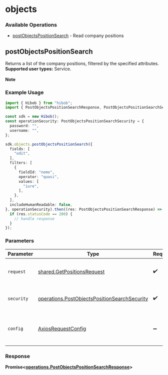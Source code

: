 # objects

### Available Operations

* [postObjectsPositionSearch](#postobjectspositionsearch) - Read company positions

## postObjectsPositionSearch

Returns a list of the company positions, filtered by the specified attributes.  <br /><b>Supported user types:</b> Service.<br><br><b>Note</b>

### Example Usage

```typescript
import { Hibob } from "hibob";
import { PostObjectsPositionSearchResponse, PostObjectsPositionSearchSecurity } from "hibob/dist/sdk/models/operations";

const sdk = new Hibob();
const operationSecurity: PostObjectsPositionSearchSecurity = {
  password: "",
  username: "",
};

sdk.objects.postObjectsPositionSearch({
  fields: [
    "odit",
  ],
  filters: [
    {
      fieldId: "nemo",
      operator: "quasi",
      values: [
        "iure",
      ],
    },
  ],
  includeHumanReadable: false,
}, operationSecurity).then((res: PostObjectsPositionSearchResponse) => {
  if (res.statusCode == 200) {
    // handle response
  }
});
```

### Parameters

| Parameter                                                                                                    | Type                                                                                                         | Required                                                                                                     | Description                                                                                                  |
| ------------------------------------------------------------------------------------------------------------ | ------------------------------------------------------------------------------------------------------------ | ------------------------------------------------------------------------------------------------------------ | ------------------------------------------------------------------------------------------------------------ |
| `request`                                                                                                    | [shared.GetPositionsRequest](../../models/shared/getpositionsrequest.md)                                     | :heavy_check_mark:                                                                                           | The request object to use for the request.                                                                   |
| `security`                                                                                                   | [operations.PostObjectsPositionSearchSecurity](../../models/operations/postobjectspositionsearchsecurity.md) | :heavy_check_mark:                                                                                           | The security requirements to use for the request.                                                            |
| `config`                                                                                                     | [AxiosRequestConfig](https://axios-http.com/docs/req_config)                                                 | :heavy_minus_sign:                                                                                           | Available config options for making requests.                                                                |


### Response

**Promise<[operations.PostObjectsPositionSearchResponse](../../models/operations/postobjectspositionsearchresponse.md)>**

